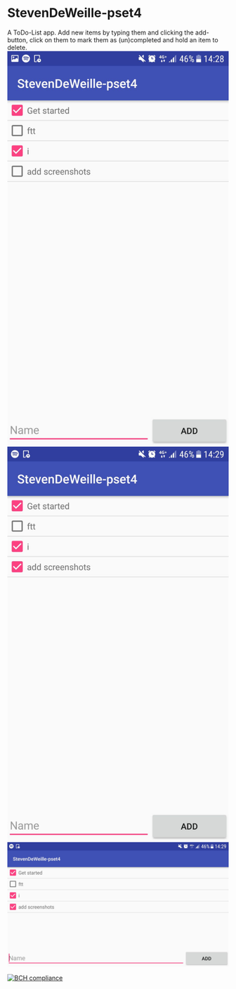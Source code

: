 # StevenDeWeille-pset4
A ToDo-List app. Add new items by typing them and clicking the add-button, click on them to mark them as (un)completed and hold an item to delete.
![](doc/1.jpg)
![](doc/2.jpg)
![](doc/3.jpg)  

[![BCH compliance](https://bettercodehub.com/edge/badge/nietsteven/StevenDeWeille-pset4?branch=master)](https://bettercodehub.com/)
